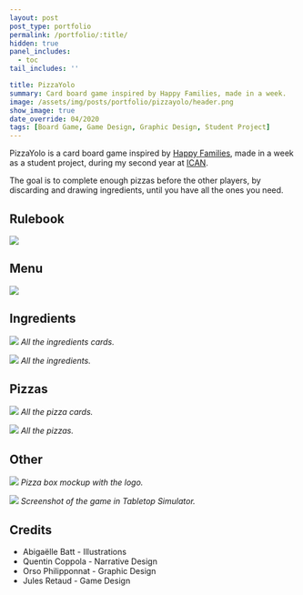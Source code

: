 ```yaml
---
layout: post
post_type: portfolio
permalink: /portfolio/:title/
hidden: true
panel_includes:
  - toc
tail_includes: ''

title: PizzaYolo
summary: Card board game inspired by Happy Families, made in a week.
image: /assets/img/posts/portfolio/pizzayolo/header.png
show_image: true
date_override: 04/2020
tags: [Board Game, Game Design, Graphic Design, Student Project]
---
```


PizzaYolo is a card board game inspired by [Happy Families](https://en.wikipedia.org/wiki/Happy_Families), made in a week as a student project, during my second year at [ICAN](https://www.ican-design.fr/).

The goal is to complete enough pizzas before the other players, by discarding and drawing ingredients, until you have all the ones you need.

## Rulebook

![](/assets/img/posts/portfolio/pizzayolo/rulebook.png)

## Menu

![](/assets/img/posts/portfolio/pizzayolo/menu.png)

## Ingredients

![](/assets/img/posts/portfolio/pizzayolo/ingredient_cards.gif)
_All the ingredients cards._

![](/assets/img/posts/portfolio/pizzayolo/ingredients.png)
_All the ingredients._

## Pizzas

![](/assets/img/posts/portfolio/pizzayolo/pizza_cards.gif)
_All the pizza cards._

![](/assets/img/posts/portfolio/pizzayolo/pizzas.png)
_All the pizzas._

## Other

![](/assets/img/posts/portfolio/pizzayolo/box_mockup.png)
_Pizza box mockup with the logo._

![](/assets/img/posts/portfolio/pizzayolo/tabletop_simulator_screenshot.png)
_Screenshot of the game in Tabletop Simulator._

## Credits

- Abigaëlle Batt - Illustrations
- Quentin Coppola - Narrative Design
- Orso Philipponnat - Graphic Design
- Jules Retaud - Game Design
